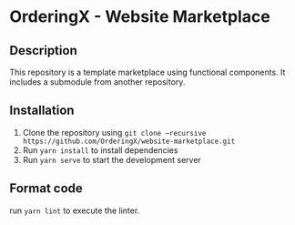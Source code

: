 # OrderingX - Website Marketplace

## Description

This repository is a template marketplace using functional components. It includes a submodule from another repository.

## Installation

1. Clone the repository using `git clone —recursive https://github.com/OrderingX/website-marketplace.git`
2. Run `yarn install` to install dependencies
3. Run `yarn serve` to start the development server

## Format code

run `yarn lint` to execute the linter.
